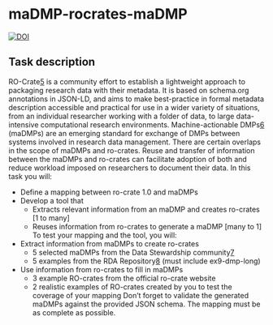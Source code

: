 # maDMP-rocrates-maDMP
[![DOI](https://zenodo.org/badge/275586451.svg)](https://zenodo.org/badge/latestdoi/275586451)


## Task description

RO-Crate[5][5]
is a community effort to establish a lightweight approach to packaging research data with
their metadata. It is based on schema.org annotations in JSON-LD, and aims to make best-practice in
formal metadata description accessible and practical for use in a wider variety of situations, from an
individual researcher working with a folder of data, to large data-intensive computational research
environments.
Machine-actionable DMPs[6][6]
(maDMPs) are an emerging standard for exchange of DMPs between
systems involved in research data management. There are certain overlaps in the scope of maDMPs
and ro-crates. Reuse and transfer of information between the maDMPs and ro-crates can facilitate
adoption of both and reduce workload imposed on researchers to document their data.
In this task you will:
- Define a mapping between ro-crate 1.0 and maDMPs
- Develop a tool that
  - Extracts relevant information from an maDMP and creates ro-crates [1 to many]
  - Reuses information from ro-crates to generate a maDMP [many to 1]
To test your mapping and the tool, you will:
- Extract information from maDMPs to create ro-crates
  - 5 selected maDMPs from the Data Stewardship community[7]
  - 5 examples from the RDA Repository[8]
(must include ex9-dmp-long)
- Use information from ro-crates to fill in maDMPs
  - 3 example RO-crates from the official ro-crate website
  - 2 realistic examples of RO-crates created by you to test the coverage of your mapping
Don’t forget to validate the generated maDMPs against the provided JSON schema. The mapping must
be as complete as possible.

[5]: <https://researchobject.github.io/ro-crate/>  
[6]: https://github.com/RDA-DMP-Common/RDA-DMP-Common-Standard  
[7]: https://zenodo.org/communities/tuw-dmps-ds-2020/  
[8]: https://github.com/RDA-DMP-Common/RDA-DMP-Common-Standard/tree/master/examples/JSON  